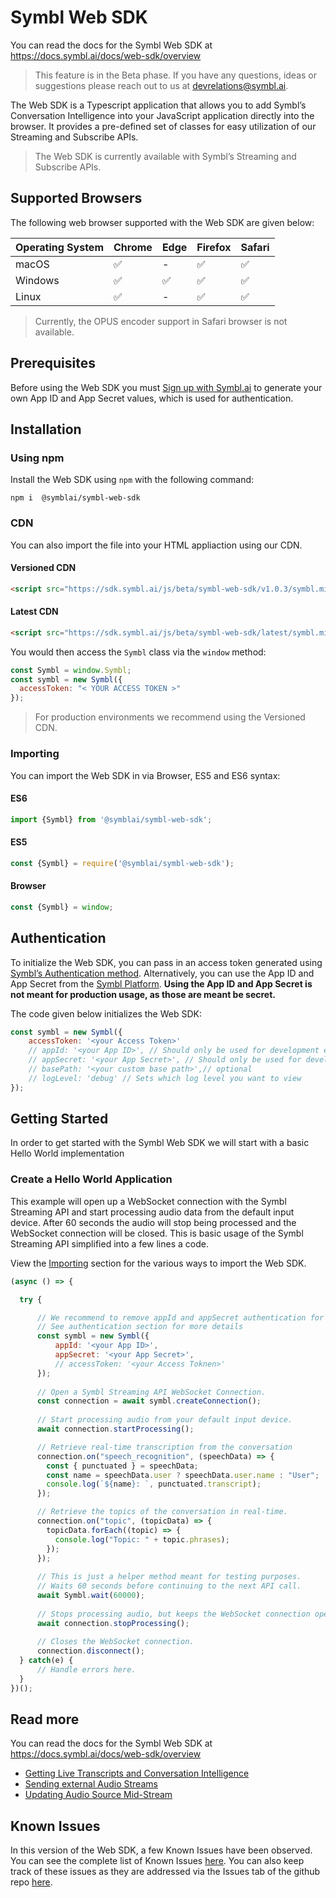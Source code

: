 # Symbl Web SDK

You can read the docs for the Symbl Web SDK at https://docs.symbl.ai/docs/web-sdk/overview

>This feature is in the Beta phase. If you have any questions, ideas or suggestions please reach out to us at devrelations@symbl.ai.


The Web SDK is a Typescript application that allows you to add Symbl’s Conversation Intelligence into your JavaScript application directly into the browser. It provides a pre-defined set of classes for easy utilization of our Streaming and Subscribe APIs.

>The Web SDK is currently available with Symbl’s Streaming and Subscribe APIs.

## Supported Browsers
The following web browser supported with the Web SDK are given below: 

Operating System | Chrome | Edge | Firefox | Safari |
---------- | ------- | ------- | ------ | ------ |
macOS | ✅ | - | ✅ | ✅ | 
Windows | ✅ | ✅ | ✅ | ✅ |
Linux| ✅ | - | ✅ | ✅ | 


>Currently, the OPUS encoder support in Safari browser is not available. 

## Prerequisites

Before using the Web SDK you must [Sign up with Symbl.ai](https://platform.symbl.ai) to generate your own App ID and App Secret values, which is used for authentication.

## Installation

### Using npm

Install the Web SDK using `npm` with the following command:

```shell
npm i  @symblai/symbl-web-sdk
```

### CDN

You can also import the file into your HTML appliaction using our CDN.

#### Versioned CDN

```html
<script src="https://sdk.symbl.ai/js/beta/symbl-web-sdk/v1.0.3/symbl.min.js"></script>
```

#### Latest CDN

```html
<script src="https://sdk.symbl.ai/js/beta/symbl-web-sdk/latest/symbl.min.js"></script>
```

You would then access the `Symbl` class via the `window` method:

```js
const Symbl = window.Symbl;
const symbl = new Symbl({
  accessToken: "< YOUR ACCESS TOKEN >"
});
```

>For production environments we recommend using the Versioned CDN.


### Importing

You can import the Web SDK in via Browser, ES5 and ES6 syntax:

#### ES6
```js
import {Symbl} from '@symblai/symbl-web-sdk';
```

#### ES5
```js
const {Symbl} = require('@symblai/symbl-web-sdk');
```

#### Browser

```js
const {Symbl} = window;
```


## Authentication

To initialize the Web SDK, you can pass in an access token generated using [Symbl’s Authentication method](https://docs.symbl.ai/docs/developer-tools/authentication/). Alternatively, you can use the App ID and App Secret from the [Symbl Platform](https://platform.symbl.ai). **Using the App ID and App Secret is not meant for production usage, as those are meant be secret.**


The code given below initializes the Web SDK:

```js
const symbl = new Symbl({
    accessToken: '<your Access Token>'
    // appId: '<your App ID>', // Should only be used for development environment
    // appSecret: '<your App Secret>', // Should only be used for development environment
    // basePath: '<your custom base path>',// optional
    // logLevel: 'debug' // Sets which log level you want to view
});
```

## Getting Started

In order to get started with the Symbl Web SDK we will start with a basic Hello World implementation

### Create a Hello World Application

This example will open up a WebSocket connection with the Symbl Streaming API and start processing audio data from the default input device. After 60 seconds the audio will stop being processed and the WebSocket connection will be closed. This is basic usage of the Symbl Streaming API simplified into a few lines a code.

View the [Importing](#importing) section for the various ways to import the Web SDK.

```js
(async () => {

  try {

      // We recommend to remove appId and appSecret authentication for production applications.
      // See authentication section for more details
      const symbl = new Symbl({
          appId: '<your App ID>',
          appSecret: '<your App Secret>',
          // accessToken: '<your Access Toknen>'
      });
      
      // Open a Symbl Streaming API WebSocket Connection.
      const connection = await symbl.createConnection();
      
      // Start processing audio from your default input device.
      await connection.startProcessing();

      // Retrieve real-time transcription from the conversation
      connection.on("speech_recognition", (speechData) => {
        const { punctuated } = speechData;
        const name = speechData.user ? speechData.user.name : "User";
        console.log(`${name}: `, punctuated.transcript);
      });

      // Retrieve the topics of the conversation in real-time.
      connection.on("topic", (topicData) => {
        topicData.forEach((topic) => {
          console.log("Topic: " + topic.phrases);
        });
      });
      
      // This is just a helper method meant for testing purposes.
      // Waits 60 seconds before continuing to the next API call.
      await Symbl.wait(60000);
      
      // Stops processing audio, but keeps the WebSocket connection open.
      await connection.stopProcessing();
      
      // Closes the WebSocket connection.
      connection.disconnect();
  } catch(e) {
      // Handle errors here.
  }
})();
```

## Read more

You can read the docs for the Symbl Web SDK at https://docs.symbl.ai/docs/web-sdk/overview


- [Getting Live Transcripts and Conversation Intelligence](https://docs.symbl.ai/docs/web-sdk/web-sdk-getting-live-transcripts/)
- [Sending external Audio Streams](https://docs.symbl.ai/docs/web-sdk/web-sdk-sending-external-audio-streams/)
- [Updating Audio Source Mid-Stream](https://docs.symbl.ai/docs/web-sdk/web-sdk-updating-audio-streams/)


## Known Issues

In this version of the Web SDK, a few Known Issues have been observed. You can see the complete list of Known Issues [here](https://docs.symbl.ai/docs/changelog/#known-issues). You can also keep track of these issues as they are addressed via the Issues tab of the github repo [here](https://github.com/symblai/symbl-web-sdk/issues).
